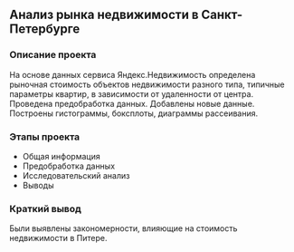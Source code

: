 ## Анализ рынка недвижимости в Санкт-Петербурге
### Описание проекта
На основе данных сервиса Яндекс.Недвижимость определена рыночная стоимость
объектов недвижимости разного типа, типичные параметры квартир, в зависимости от
удаленности от центра. Проведена предобработка данных. Добавлены новые данные.
Построены гистограммы, боксплоты, диаграммы рассеивания.
### Этапы проекта
- Общая информация
- Предобработка данных
- Исследовательский анализ
- Выводы
### Краткий вывод
Были выявлены закономерности, влияющие на стоимость недвижимости в Питере.
